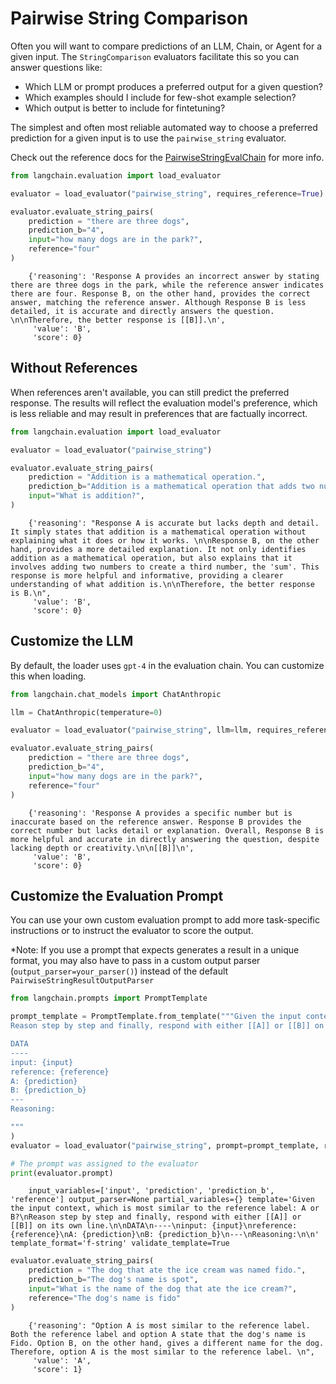 # Pairwise String Comparison

Often you will want to compare predictions of an LLM, Chain, or Agent for a given input. The `StringComparison` evaluators facilitate this so you can answer questions like:

- Which LLM or prompt produces a preferred output for a given question?
- Which examples should I include for few-shot example selection?
- Which output is better to include for fintetuning?

The simplest and often most reliable automated way to choose a preferred prediction for a given input is to use the `pairwise_string` evaluator.

Check out the reference docs for the [PairwiseStringEvalChain](https://api.python.langchain.com/en/latest/evaluation/langchain.evaluation.comparison.eval_chain.PairwiseStringEvalChain.html#langchain.evaluation.comparison.eval_chain.PairwiseStringEvalChain) for more info.

<!-- WARNING: THIS FILE WAS AUTOGENERATED! DO NOT EDIT! Instead, edit the notebook w/the location & name as this file. -->


```python
from langchain.evaluation import load_evaluator

evaluator = load_evaluator("pairwise_string", requires_reference=True)
```


```python
evaluator.evaluate_string_pairs(
    prediction = "there are three dogs",
    prediction_b="4",
    input="how many dogs are in the park?",
    reference="four"
)
```

<CodeOutputBlock lang="python">

```
    {'reasoning': 'Response A provides an incorrect answer by stating there are three dogs in the park, while the reference answer indicates there are four. Response B, on the other hand, provides the correct answer, matching the reference answer. Although Response B is less detailed, it is accurate and directly answers the question. \n\nTherefore, the better response is [[B]].\n',
     'value': 'B',
     'score': 0}
```

</CodeOutputBlock>

## Without References

When references aren't available, you can still predict the preferred response.
The results will reflect the evaluation model's preference, which is less reliable and may result
in preferences that are factually incorrect.


```python
from langchain.evaluation import load_evaluator

evaluator = load_evaluator("pairwise_string")
```


```python
evaluator.evaluate_string_pairs(
    prediction = "Addition is a mathematical operation.",
    prediction_b="Addition is a mathematical operation that adds two numbers to create a third number, the 'sum'.",
    input="What is addition?",
)
```

<CodeOutputBlock lang="python">

```
    {'reasoning': "Response A is accurate but lacks depth and detail. It simply states that addition is a mathematical operation without explaining what it does or how it works. \n\nResponse B, on the other hand, provides a more detailed explanation. It not only identifies addition as a mathematical operation, but also explains that it involves adding two numbers to create a third number, the 'sum'. This response is more helpful and informative, providing a clearer understanding of what addition is.\n\nTherefore, the better response is B.\n",
     'value': 'B',
     'score': 0}
```

</CodeOutputBlock>

## Customize the LLM

By default, the loader uses `gpt-4` in the evaluation chain. You can customize this when loading.


```python
from langchain.chat_models import ChatAnthropic

llm = ChatAnthropic(temperature=0)

evaluator = load_evaluator("pairwise_string", llm=llm, requires_reference=True)
```


```python
evaluator.evaluate_string_pairs(
    prediction = "there are three dogs",
    prediction_b="4",
    input="how many dogs are in the park?",
    reference="four"
)
```

<CodeOutputBlock lang="python">

```
    {'reasoning': 'Response A provides a specific number but is inaccurate based on the reference answer. Response B provides the correct number but lacks detail or explanation. Overall, Response B is more helpful and accurate in directly answering the question, despite lacking depth or creativity.\n\n[[B]]\n',
     'value': 'B',
     'score': 0}
```

</CodeOutputBlock>

## Customize the Evaluation Prompt

You can use your own custom evaluation prompt to add more task-specific instructions or to instruct the evaluator to score the output.

*Note: If you use a prompt that expects generates a result in a unique format, you may also have to pass in a custom output parser (`output_parser=your_parser()`) instead of the default `PairwiseStringResultOutputParser`


```python
from langchain.prompts import PromptTemplate

prompt_template = PromptTemplate.from_template("""Given the input context, which is most similar to the reference label: A or B?
Reason step by step and finally, respond with either [[A]] or [[B]] on its own line.

DATA
----
input: {input}
reference: {reference}
A: {prediction}
B: {prediction_b}
---
Reasoning:

"""
)
evaluator = load_evaluator("pairwise_string", prompt=prompt_template, requires_reference=True)
```


```python
# The prompt was assigned to the evaluator
print(evaluator.prompt)
```

<CodeOutputBlock lang="python">

```
    input_variables=['input', 'prediction', 'prediction_b', 'reference'] output_parser=None partial_variables={} template='Given the input context, which is most similar to the reference label: A or B?\nReason step by step and finally, respond with either [[A]] or [[B]] on its own line.\n\nDATA\n----\ninput: {input}\nreference: {reference}\nA: {prediction}\nB: {prediction_b}\n---\nReasoning:\n\n' template_format='f-string' validate_template=True
```

</CodeOutputBlock>


```python
evaluator.evaluate_string_pairs(
    prediction = "The dog that ate the ice cream was named fido.",
    prediction_b="The dog's name is spot",
    input="What is the name of the dog that ate the ice cream?",
    reference="The dog's name is fido"
)
```

<CodeOutputBlock lang="python">

```
    {'reasoning': "Option A is most similar to the reference label. Both the reference label and option A state that the dog's name is Fido. Option B, on the other hand, gives a different name for the dog. Therefore, option A is the most similar to the reference label. \n",
     'value': 'A',
     'score': 1}
```

</CodeOutputBlock>
